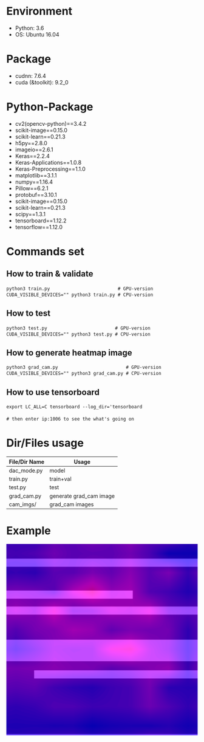 # Environment
* Python: 3.6
* OS: Ubuntu 16.04 


# Package
* cudnn: 7.6.4
* cuda (&toolkit): 9.2_0


# Python-Package
* cv2(opencv-python)==3.4.2
* scikit-image==0.15.0
* scikit-learn==0.21.3
* h5py==2.8.0
* imageio==2.6.1
* Keras==2.2.4
* Keras-Applications==1.0.8
* Keras-Preprocessing==1.1.0
* matplotlib==3.1.1
* numpy==1.16.4
* Pillow==6.2.1
* protobuf==3.10.1
* scikit-image==0.15.0
* scikit-learn==0.21.3
* scipy==1.3.1
* tensorboard==1.12.2
* tensorflow==1.12.0


# Commands set
## How to train & validate
```
python3 train.py                         # GPU-version
CUDA_VISIBLE_DEVICES="" python3 train.py # CPU-version
```

## How to test
```
python3 test.py                         # GPU-version
CUDA_VISIBLE_DEVICES="" python3 test.py # CPU-version
```

## How to generate heatmap image
```
python3 grad_cam.py                         # GPU-version
CUDA_VISIBLE_DEVICES="" python3 grad_cam.py # CPU-version
```

## How to use tensorboard
```
export LC_ALL=C tensorboard --log_dir='tensorboard

# then enter ip:1006 to see the what's going on
```


# Dir/Files usage
| File/Dir Name  |  Usage  |
|---|---|
| dac_mode.py  | model  |
| train.py  | train+val  |
| test.py  | test  |
| grad_cam.py  | generate grad_cam image  |
| cam_imgs/  | grad_cam images  |


# Example
![](https://github.com/r06725028/2019-tsmc-dac/blob/master/example_images/new_img_1.jpg)
